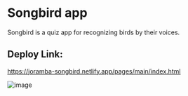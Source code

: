 # Songbird app
Songbird is a quiz app for recognizing birds by their voices.

## Deploy Link:
https://joramba-songbird.netlify.app/pages/main/index.html

![image](https://user-images.githubusercontent.com/62139765/205460400-21c9c2af-f191-4937-8e3f-4fd1c8e76b6f.png)

